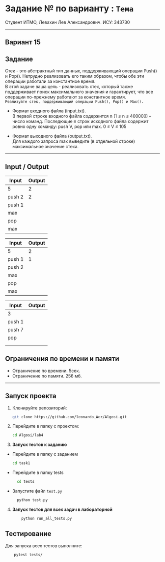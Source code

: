 # Задание № по варианту  : `Тема`

Студент ИТМО, Левахин Лев Александрович.
ИСУ: 343730

<hr>

## Вариант 15

## Задание
Стек - это абстрактный тип данных, поддерживающий операции Push() и
Pop(). 
Нетрудно реализовать его таким образом, чтобы обе эти операции работали
за константное время.  
В этой задаче ваша цель - реализовать стек, который также
поддерживает поиск максимального значения и гарантирует, что все операции
по-прежнему работают за константное время.  
`Реализуйте стек, поддерживающий операции Push(), Pop() и Max().`
- Формат входного файла (input.txt).  
В первой строке входного файла содержится n (1 ≤ n ≤ 400000) – число команд. Последющие n строк исходного файла содержит ровно одну команду: push V, pop или max. 0 ≤ V ≤ 105

- Формат выходного файла (output.txt).  
Для каждого запроса max выведите
(в отдельной строке) максимальное значение стека.

<hr>

## Input / Output 

| Input  | Output | 
|--------|--------|
| 5      | 2      |
| push 2 | 2      |
| push 1 |        |
| max    |        |
| pop    |        |
| max    |        |


| Input  | Output |
|--------|--------|
| 5      | 2      |
| push 1 | 1      |
| push 2 |        |
| max    |        |
| pop    |        |
| max    |        |


| Input  | Output |
|--------|--------|
| 3      |        |
| push 1 |        |
| push 7 |        |
| pop    |        |
|        |        |
|        |        |

## Ограничения по времени и памяти

- Ограничение по времени. 5сек.
- Ограничение по памяти. 256 мб.

<hr>

## Запуск проекта
1. Клонируйте репозиторий:
   ```bash
   git clone https://github.com/leonardo_Wer/Algosi.git
   ```
2. Перейдите в папку с проектом:
   ```bash
   cd Algosi/lab4
   ```
3. **Запуск тестов к заданию**
 - Перейдите в папку с заданием
    ```bash
   cd task1
  - Перейдите в папку tests
    ```bash
      cd tests
  - Запустите файл `test.py`
    ```bash
      python test.py

4. **Запуск тестов для всех задач в лабораторной**
    ```bash
        python run_all_tests.py

## Тестирование
Для запуска всех тестов выполните:
```bash
    pytest tests/
```
